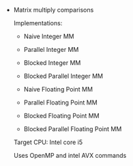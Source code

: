 * Matrix multiply comparisons
  
  Implementations: 
  - Naive Integer MM
  - Parallel Integer MM
  - Blocked Integer MM 
  - Blocked Parallel Integer MM
  
  - Naive Floating Point MM
  - Parallel Floating Point MM
  - Blocked Floating Point MM
  - Blocked Parallel Floating Point MM

  Target CPU: Intel core i5
  
  Uses OpenMP and intel AVX commands
  
